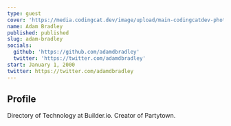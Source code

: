 ```yaml
---
type: guest
cover: 'https://media.codingcat.dev/image/upload/main-codingcatdev-photo/podcast-guest/adamdbradley'
name: Adam Bradley
published: published
slug: adam-bradley
socials:
  github: 'https://github.com/adamdbradley'
  twitter: 'https://twitter.com/adamdbradley'
start: January 1, 2000
twitter: https://twitter.com/adamdbradley
---
```


## Profile

Directory of Technology at Builder.io. Creator of Partytown.
